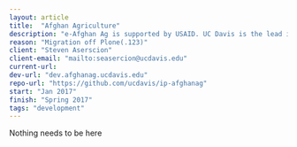 ```yaml
---
layout: article
title:  "Afghan Agriculture"
description: "e-Afghan Ag is supported by USAID. UC Davis is the lead institution. Over 70 institutions have contributed content. e-Afghan Ag is considered the most comprehensive collection of practical information available to help the farmers of Afghanistan. The project started with USAID funding managed through USDA. "
reason: "Migration off Plone(.123)"
client: "Steven Aserscion"
client-email: "mailto:seasercion@ucdavis.edu"
current-url:
dev-url: "dev.afghanag.ucdavis.edu"
repo-url: "https://github.com/ucdavis/ip-afghanag"
start: "Jan 2017"
finish: "Spring 2017"
tags: "development"
---
```


Nothing needs to be here
